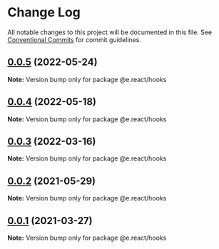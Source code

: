 # Change Log

All notable changes to this project will be documented in this file.
See [Conventional Commits](https://conventionalcommits.org) for commit guidelines.

## [0.0.5](https://github.com/eleven-net-cn/fe-ground/compare/@e.react/hooks@0.0.4...@e.react/hooks@0.0.5) (2022-05-24)

**Note:** Version bump only for package @e.react/hooks

## [0.0.4](https://github.com/eleven-net-cn/fe-ground/compare/@e.react/hooks@0.0.3...@e.react/hooks@0.0.4) (2022-05-18)

**Note:** Version bump only for package @e.react/hooks

## [0.0.3](https://github.com/eleven-net-cn/fe-ground/compare/@e.react/hooks@0.0.2...@e.react/hooks@0.0.3) (2022-03-16)

**Note:** Version bump only for package @e.react/hooks

## [0.0.2](https://github.com/eleven-net-cn/fe-ground/compare/@e.react/hooks@0.0.1...@e.react/hooks@0.0.2) (2021-05-29)

**Note:** Version bump only for package @e.react/hooks

## [0.0.1](https://github.com/eleven-net-cn/fe-ground/compare/@e.react/hooks@1.1.0...@e.react/hooks@0.0.1) (2021-03-27)

**Note:** Version bump only for package @e.react/hooks
